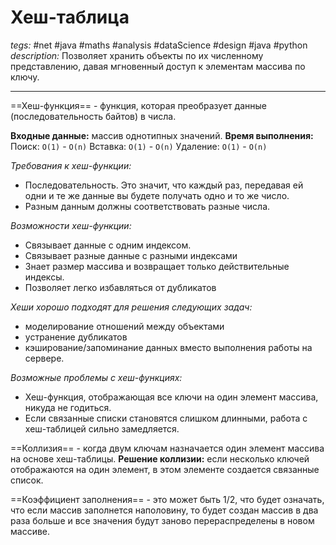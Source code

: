 # Хеш-таблица
*tegs:* #net #java #maths #analysis #dataScience #design #java #python 
*description:* Позволяет хранить объекты по их численному представлению, давая мгновенный доступ к элементам массива по ключу.

---
==Хеш-функция== - функция, которая преобразует данные (последовательность байтов) в числа. 

**Входные данные:** массив однотипных значений.
**Время выполнения:** 
Поиск: `O(1)` - `O(n)`
Вставка: `O(1)` - `O(n)`
Удаление: `O(1)` - `O(n)`

*Требования к хеш-функции:*
- Последовательность. Это значит, что каждый раз, передавая ей одни и те же данные вы будете получать одно и то же число.
- Разным данным должны соответствовать разные числа.

*Возможности хеш-функции:*
- Связывает данные с одним индексом. 
- Связывает разные данные с разными индексами
- Знает размер массива и возвращает только действительные индексы.
- Позволяет легко избавляться от дубликатов

*Хеши хорошо подходят для решения следующих задач:*
- моделирование отношений между объектами
- устранение дубликатов
- кэширование/запоминание данных вместо выполнения работы на сервере.

*Возможные проблемы с хеш-функциях:*
- Хеш-функция, отображающая все ключи на один элемент массива, никуда не годиться.
- Если связанные списки становятся слишком длинными, работа с хеш-таблицей сильно замедляется.

==Коллизия== - когда двум ключам назначается один элемент массива на основе хеш-таблицы. **Решение коллизии:** если несколько ключей отображаются на один элемент, в этом элементе создается связанные список.

==Коэффициент заполнения== - это может быть 1/2, что будет означать, что если массив заполнется наполовину, то будет создан массив в два раза больше и все значения будут заново перераспределены в новом массиве.

